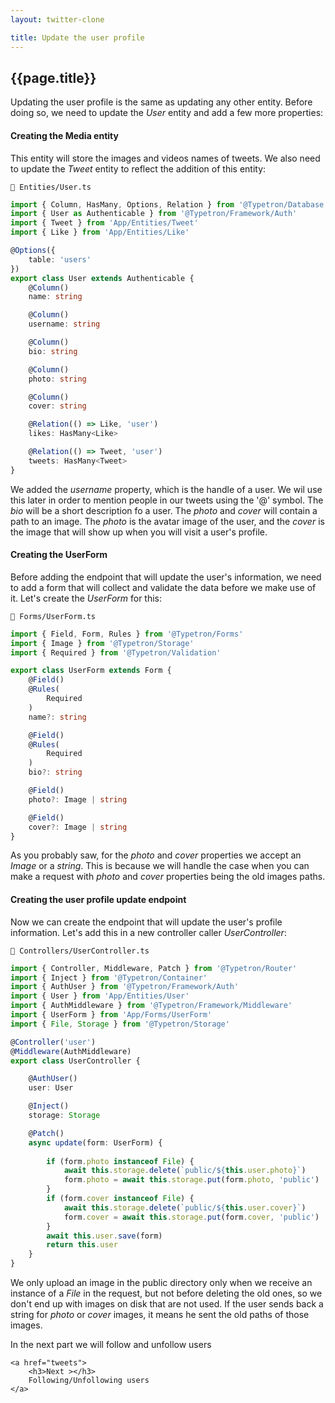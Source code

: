 ```yaml
---
layout: twitter-clone

title: Update the user profile
---
```


## {{page.title}}

Updating the user profile is the same as updating any other entity. Before doing so, we need to update the _User_ entity
and add a few more properties:

#### Creating the Media entity

This entity will store the images and videos names of tweets. We also need to update the _Tweet_ entity to reflect the
addition of this entity:

```file-path
📁 Entities/User.ts
```

```ts
import { Column, HasMany, Options, Relation } from '@Typetron/Database'
import { User as Authenticable } from '@Typetron/Framework/Auth'
import { Tweet } from 'App/Entities/Tweet'
import { Like } from 'App/Entities/Like'

@Options({
    table: 'users'
})
export class User extends Authenticable {
    @Column()
    name: string

    @Column()
    username: string

    @Column()
    bio: string

    @Column()
    photo: string

    @Column()
    cover: string

    @Relation(() => Like, 'user')
    likes: HasMany<Like>

    @Relation(() => Tweet, 'user')
    tweets: HasMany<Tweet>
}
```

We added the _username_ property, which is the handle of a user. We wil use this later in order to mention people in our
tweets using the '@' symbol. The _bio_ will be a short description fo a user. The _photo_ and _cover_ will contain a
path to an image. The _photo_ is the avatar image of the user, and the _cover_ is the image that will show up when you
will visit a user's profile.

#### Creating the UserForm

Before adding the endpoint that will update the user's information, we need to add a form that will collect and validate
the data before we make use of it. Let's create the _UserForm_ for this:

```file-path
📁 Forms/UserForm.ts
```

```ts
import { Field, Form, Rules } from '@Typetron/Forms'
import { Image } from '@Typetron/Storage'
import { Required } from '@Typetron/Validation'

export class UserForm extends Form {
    @Field()
    @Rules(
        Required
    )
    name?: string

    @Field()
    @Rules(
        Required
    )
    bio?: string

    @Field()
    photo?: Image | string

    @Field()
    cover?: Image | string
}
```

As you probably saw, for the _photo_ and _cover_ properties we accept an _Image_ or a _string_. This is because we will
handle the case when you can make a request with _photo_ and _cover_ properties being the old images paths.

#### Creating the user profile update endpoint

Now we can create the endpoint that will update the user's profile information. Let's add this in a new controller
caller _UserController_:

```file-path
📁 Controllers/UserController.ts
```

```ts
import { Controller, Middleware, Patch } from '@Typetron/Router'
import { Inject } from '@Typetron/Container'
import { AuthUser } from '@Typetron/Framework/Auth'
import { User } from 'App/Entities/User'
import { AuthMiddleware } from '@Typetron/Framework/Middleware'
import { UserForm } from 'App/Forms/UserForm'
import { File, Storage } from '@Typetron/Storage'

@Controller('user')
@Middleware(AuthMiddleware)
export class UserController {

    @AuthUser()
    user: User

    @Inject()
    storage: Storage

    @Patch()
    async update(form: UserForm) {
        
        if (form.photo instanceof File) {
            await this.storage.delete(`public/${this.user.photo}`)
            form.photo = await this.storage.put(form.photo, 'public')
        }
        if (form.cover instanceof File) {
            await this.storage.delete(`public/${this.user.cover}`)
            form.cover = await this.storage.put(form.cover, 'public')
        }
        await this.user.save(form)
        return this.user
    }
}
```

We only upload an image in the public directory only when we receive an instance of a _File_ in the request, but not
before deleting the old ones, so we don't end up with images on disk that are not used. If the user sends back a string
for _photo_ or _cover_ images, it means he sent the old paths of those images.

<div class="tutorial-next-page">
    In the next part we will follow and unfollow users

    <a href="tweets">
        <h3>Next ></h3>
        Following/Unfollowing users
    </a>

</div>

